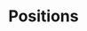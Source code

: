 ---
draft: false
id: positions
title: Positions
description: "At Pestilli Lab, we are committed to pushing the boundaries of Neuroscience. Our team is a dynamic blend of seasoned experts and enthusiastic young talents, all united by our passion for discovery. We believe in fostering an inclusive, collaborative environment where every idea is valued"

sections:
- phd_student
- post_doc

phd_student:
    enable: true
    partial: single_text
    title: PhD Student Position - Fall 2024 Intake
    subtitle: Join our dedicated team as a PhD student and embark on a journey of exploration, innovation, and groundbreaking research.
    content: |
         Interested candidates should send their CV and cover letter to Dr. Pestilli (pestilli[at]utexas[dot]edu) and Dr. Mackenzie (annie[dot]mackenzie[at]utexas[dot]edu)

post_doc:
    enable: true
    partial: single_text
    title: Post Doc
    subtitle: Join Our Innovative Project at UT Austin!
    content: |
        We’re seeking an enthusiastic postdoc or data scientist with expertise in neuroimaging or computer science to join the Pestilli Lab on a Wellcome Trust-funded project. The role involves developing an International Data Governance Framework (IDGF) for brain & health data and leading related scientific publications <a href='https://bridge.incf.org/'>Learn more</a>.

        To apply, please send an email to  Dr. Pestilli (pestilli[at]utexas[dot]edu) and Dr. Mackenzie (annie[dot]mackenzie[at]utexas[dot]edu), using the subject line "International Data Governance Framework (IDGF)". Include a cover letter expressing your interest in the project, your CV, and a research statement.
---